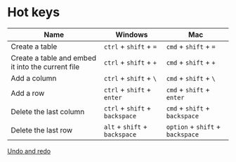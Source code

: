 # Hot keys

| Name                                              | Windows                        | Mac                              |
| ------------------------------------------------- | ------------------------------ | -------------------------------- |
| Create a table                                    | `ctrl` + `shift` + `=`         | `cmd` + `shift` + `=`            |
| Create a table and embed it into the current file | `ctrl` + `shift` + `+`         | `cmd` + `shift` + `+`            |
| Add a column                                      | `ctrl` + `shift` + `\`         | `cmd` + `shift` + `\`            |
| Add a row                                         | `ctrl` + `shift` + `enter`     | `cmd` + `shift` + `enter`        |
| Delete the last column                            | `ctrl` + `shift` + `backspace` | `cmd` + `shift` + `backspace`    |
| Delete the last row                               | `alt` + `shift` + `backspace`  | `option` + `shift` + `backspace` |

[Undo and redo](undo-redo.md)
